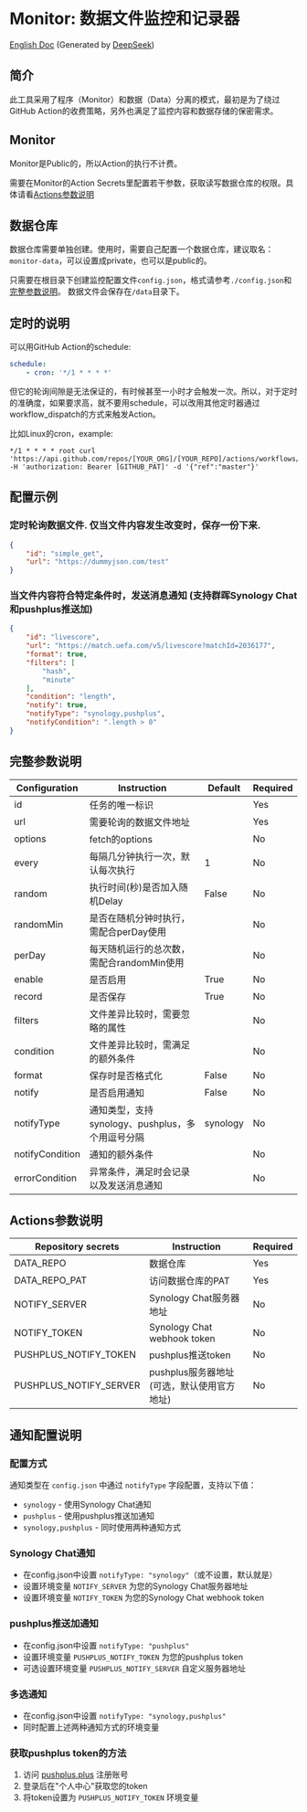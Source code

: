# Monitor: 数据文件监控和记录器
[English Doc](/README_en.md) (Generated by [DeepSeek](https://www.deepseek.com/))

## 简介
此工具采用了程序（Monitor）和数据（Data）分离的模式，最初是为了绕过GitHub Action的收费策略，另外也满足了监控内容和数据存储的保密需求。

## Monitor
Monitor是Public的，所以Action的执行不计费。

需要在Monitor的Action Secrets里配置若干参数，获取读写数据仓库的权限。具体请看[Actions参数说明](#Actions参数说明)

## 数据仓库
数据仓库需要单独创建。使用时，需要自己配置一个数据仓库，建议取名：`monitor-data`，可以设置成private，也可以是public的。

只需要在根目录下创建监控配置文件`config.json`，格式请参考`./config.json`和 [完整参数说明](#完整参数说明)。
数据文件会保存在`/data`目录下。

## 定时的说明
可以用GitHub Action的schedule:
```yaml
schedule:
    - cron: '*/1 * * * *'
```

但它的轮询间隙是无法保证的，有时候甚至一小时才会触发一次。所以，对于定时的准确度，如果要求高，就不要用schedule，可以改用其他定时器通过workflow_dispatch的方式来触发Action。

比如Linux的cron，example:
```shell
*/1 * * * * root curl 'https://api.github.com/repos/[YOUR_ORG]/[YOUR_REPO]/actions/workflows/detect.yml/dispatches' -H 'authorization: Bearer [GITHUB_PAT]' -d '{"ref":"master"}'
```

## 配置示例

### 定时轮询数据文件. 仅当文件内容发生改变时，保存一份下来.

```json
{
	"id": "simple_get",
	"url": "https://dummyjson.com/test"
}
```

### 当文件内容符合特定条件时，发送消息通知 (支持群晖Synology Chat和pushplus推送加)
```json
{
	"id": "livescore",
	"url": "https://match.uefa.com/v5/livescore?matchId=2036177",
	"format": true,
	"filters": [
		"hash",
		"minute"
	],
	"condition": "length",
	"notify": true,
	"notifyType": "synology,pushplus",
	"notifyCondition": ".length > 0"
}
```

## 完整参数说明
| Configuration   | Instruction               | Default | Required |
|-----------------|---------------------------|---------|----------|
| id              | 任务的唯一标识                   |         | Yes      |
| url             | 需要轮询的数据文件地址               |         | Yes      |
| options         | fetch的options             |         | No       |
| every           | 每隔几分钟执行一次，默认每次执行          | 1       | No       |
| random          | 执行时间(秒)是否加入随机Delay        | False   | No       |
| randomMin       | 是否在随机分钟时执行，需配合perDay使用    |         | No       |
| perDay          | 每天随机运行的总次数，需配合randomMin使用 |         | No       |
| enable          | 是否启用                      | True    | No       |
| record          | 是否保存                      | True    | No       |
| filters         | 文件差异比较时，需要忽略的属性           |         | No       |
| condition       | 文件差异比较时，需满足的额外条件          |         | No       |
| format          | 保存时是否格式化                  | False   | No       |
| notify          | 是否启用通知                    | False   | No       |
| notifyType      | 通知类型，支持synology、pushplus，多个用逗号分隔 | synology | No       |
| notifyCondition | 通知的额外条件                   |         | No       |
| errorCondition  | 异常条件，满足时会记录以及发送消息通知       |         | No       |

## Actions参数说明
| Repository secrets | Instruction | Required |
|--------------------|-------------|----------|
| DATA_REPO          | 数据仓库        | Yes      |
| DATA_REPO_PAT      | 访问数据仓库的PAT  | Yes      |
| NOTIFY_SERVER      | Synology Chat服务器地址 | No       |
| NOTIFY_TOKEN       | Synology Chat webhook token | No       |
| PUSHPLUS_NOTIFY_TOKEN | pushplus推送token | No       |
| PUSHPLUS_NOTIFY_SERVER | pushplus服务器地址 (可选，默认使用官方地址) | No       |

## 通知配置说明

### 配置方式
通知类型在 `config.json` 中通过 `notifyType` 字段配置，支持以下值：
- `synology` - 使用Synology Chat通知
- `pushplus` - 使用pushplus推送加通知  
- `synology,pushplus` - 同时使用两种通知方式

### Synology Chat通知
- 在config.json中设置 `notifyType: "synology"`（或不设置，默认就是）
- 设置环境变量 `NOTIFY_SERVER` 为您的Synology Chat服务器地址
- 设置环境变量 `NOTIFY_TOKEN` 为您的Synology Chat webhook token

### pushplus推送加通知
- 在config.json中设置 `notifyType: "pushplus"`
- 设置环境变量 `PUSHPLUS_NOTIFY_TOKEN` 为您的pushplus token
- 可选设置环境变量 `PUSHPLUS_NOTIFY_SERVER` 自定义服务器地址

### 多选通知
- 在config.json中设置 `notifyType: "synology,pushplus"`
- 同时配置上述两种通知方式的环境变量

### 获取pushplus token的方法
1. 访问 [pushplus.plus](http://www.pushplus.plus) 注册账号
2. 登录后在"个人中心"获取您的token
3. 将token设置为 `PUSHPLUS_NOTIFY_TOKEN` 环境变量
